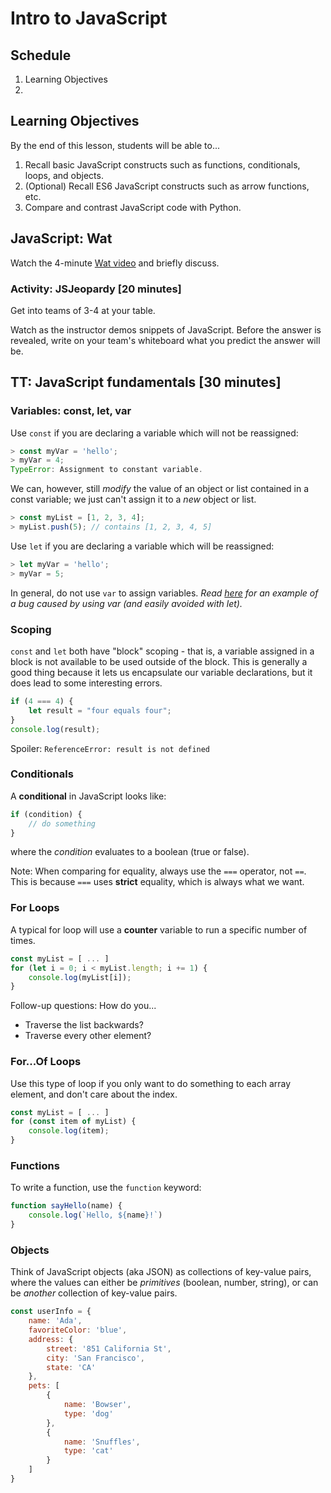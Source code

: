 # Intro to JavaScript

## Schedule

1. Learning Objectives
1. 

## Learning Objectives

By the end of this lesson, students will be able to...

1. Recall basic JavaScript constructs such as functions, conditionals, loops, and objects.
1. (Optional) Recall ES6 JavaScript constructs such as arrow functions, etc.
1. Compare and contrast JavaScript code with Python.

## JavaScript: Wat

Watch the 4-minute [Wat video](https://www.destroyallsoftware.com/talks/wat) and briefly discuss.

### Activity: JSJeopardy [20 minutes]

Get into teams of 3-4 at your table.

Watch as the instructor demos snippets of JavaScript. Before the answer is revealed, write on your team's whiteboard what you predict the answer will be.

## TT: JavaScript fundamentals [30 minutes]

### Variables: const, let, var

Use `const` if you are declaring a variable which will not be reassigned:

```js
> const myVar = 'hello';
> myVar = 4;
TypeError: Assignment to constant variable.
```

We can, however, still _modify_ the value of an object or list contained in a const variable; we just can't assign it to a _new_ object or list.

```js
> const myList = [1, 2, 3, 4];
> myList.push(5); // contains [1, 2, 3, 4, 5]
```

Use `let` if you are declaring a variable which will be reassigned:

```js
> let myVar = 'hello';
> myVar = 5;
```

In general, do not use `var` to assign variables. _Read [here](https://hackernoon.com/why-you-shouldnt-use-var-anymore-f109a58b9b70) for an example of a bug caused by using var (and easily avoided with let)._

### Scoping

`const` and `let` both have "block" scoping - that is, a variable assigned in a block is not available to be used outside of the block. This is generally a good thing because it lets us encapsulate our variable declarations, but it does lead to some interesting errors.

```js
if (4 === 4) {
    let result = "four equals four";
}
console.log(result);
```

Spoiler: <spoiler> `ReferenceError: result is not defined` </spoiler>

### Conditionals

A **conditional** in JavaScript looks like:

```js
if (condition) {
    // do something
}
```

where the _condition_ evaluates to a boolean (true or false).

Note: When comparing for equality, always use the `===` operator, not `==`. This is because `===` uses **strict** equality, which is always what we want. 

### For Loops

A typical for loop will use a **counter** variable to run a specific number of times.

```js
const myList = [ ... ]
for (let i = 0; i < myList.length; i += 1) {
    console.log(myList[i]);
}
```

Follow-up questions: How do you...

- Traverse the list backwards?
- Traverse every other element?

### For...Of Loops

Use this type of loop if you only want to do something to each array element, and don't care about the index.

```js
const myList = [ ... ]
for (const item of myList) {
    console.log(item);
}
```

### Functions

To write a function, use the `function` keyword:

```js
function sayHello(name) {
    console.log(`Hello, ${name}!`)
}
```

### Objects

Think of JavaScript objects (aka JSON) as collections of key-value pairs, where the values can either be _primitives_ (boolean, number, string), or can be _another_ collection of key-value pairs.

```js
const userInfo = {
    name: 'Ada',
    favoriteColor: 'blue',
    address: {
        street: '851 California St',
        city: 'San Francisco',
        state: 'CA'
    },
    pets: [
        {
            name: 'Bowser',
            type: 'dog'
        },
        {
            name: 'Snuffles',
            type: 'cat'
        }
    ]
}
```